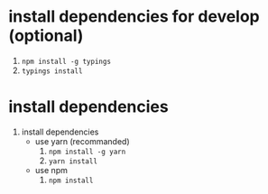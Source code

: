 # install dependencies for develop (optional)
1. `npm install -g typings`
1. `typings install`

# install dependencies
1. install dependencies
	* use yarn (recommanded)
		1. `npm install -g yarn`
		2. `yarn install`
	* use npm
		1. `npm install`

